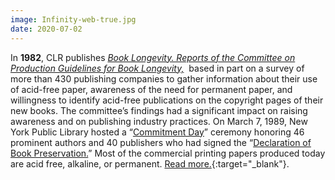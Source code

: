 ```yaml
---
image: Infinity-web-true.jpg
date: 2020-07-02
---
```

In **1982**, CLR publishes [_Book Longevity. Reports of the Committee on Production Guidelines for Book Longevity,_](https://files.eric.ed.gov/fulltext/ED272198.pdf)  based in part on a survey of more than 430 publishing companies to gather information about their use of acid-free paper, awareness of the need for permanent paper, and willingness to identify acid-free publications on the copyright pages of their new books. The committee’s findings had a significant impact on raising awareness and on publishing industry practices. On March 7, 1989, New York Public Library hosted a “[Commitment Day](https://www.nytimes.com/1989/03/08/nyregion/publishers-swear-off-acidic-paper.html)” ceremony honoring 46 prominent authors and 40 publishers who had signed the “[Declaration of Book Preservation.](https://cool.culturalheritage.org/byorg/abbey/an/an13/an13-2/an13-211.html)” Most of the commercial printing papers produced today are acid free, alkaline, or permanent. [Read more.](https://www.clir.org/wp-content/uploads/sites/6/2020/07/Book-Longevity-7-2-20.pdf){:target="_blank"}.